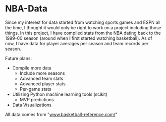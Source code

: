 # NBA-Data
Since my interest for data started from watching sports games and ESPN all the time, I thought it would only be right to work on a project including those things. In this project, I have compiled stats from the NBA dating back to the 1999-00 season (around when I first started watching basketball). As of now, I have data for player averages per season and team records per season. 

Future plans:
  - Compile more data
      - Include more seasons
      - Advanced team stats
      - Advanced player stats
      - Per-game stats
  - Utilizing Python machine learning tools (scikit)
      - MVP predictions
  - Data Visualizations
  
  All data comes from "www.basketball-reference.com/"
